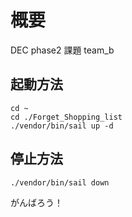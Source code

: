 # 概要
DEC phase2 課題 team_b


## 起動方法

```
cd ~
cd ./Forget_Shopping_list
./vendor/bin/sail up -d
```

## 停止方法

```
./vendor/bin/sail down
```

がんばろう！
